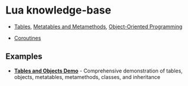 # Lua knowledge-base


- [Tables](https://www.lua.org/pil/11.html), [Metatables and Metamethods](https://www.lua.org/pil/13.html), [Object-Oriented Programming](https://www.lua.org/pil/16.html)
>
- [Coroutines](https://www.lua.org/pil/9.html)

## Examples

- **[Tables and Objects Demo](tables_and_objects_demo.md)** - Comprehensive demonstration of tables, objects, metatables, metamethods, classes, and inheritance